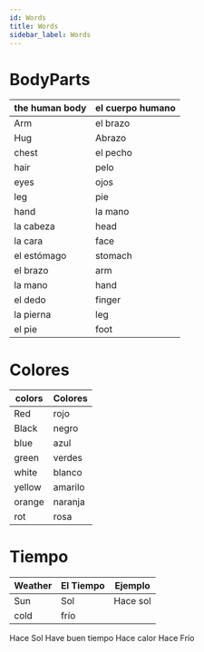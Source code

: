 ```yaml
---
id: Words
title: Words
sidebar_label: Words
---
```


# BodyParts

| the human body | el cuerpo humano |
| -------------- | ---------------- |
| Arm            | el brazo         |
| Hug            | Abrazo           |
| chest          | el pecho         |
| hair           | pelo             |
| eyes           | ojos             |
| leg            | pie              |
| hand           | la mano          |
| la cabeza      | head             |
| la cara        | face             |
| el estómago    | stomach          |
| el brazo       | arm              |
| la mano        | hand             |
| el dedo        | finger           |
| la pierna      | leg              |
| el pie         | foot             |

# Colores

| colors | Colores |
| ------ | ------- |
| Red    | rojo    |
| Black  | negro   |
| blue   | azul    |
| green  | verdes  |
| white  | blanco  |
| yellow | amarilo |
| orange | naranja |
| rot    | rosa    |

# Tiempo

| Weather | El Tiempo | Ejemplo  |
| ------- | --------- | -------- |
| Sun     | Sol       | Hace sol |
| cold    | frío      |          |

Hace Sol
Have buen tiempo
Hace calor
Hace Frío
